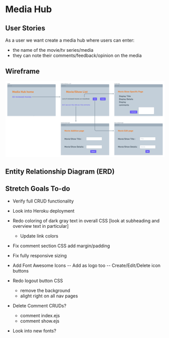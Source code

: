 # Media Hub

## User Stories

As a user we want create a media hub where users can enter:
- the name of the movie/tv series/media
- they can note their comments/feedback/opinion on the media

## Wireframe 
![wireframe](./wireframe.png "wireframe")

## Entity Relationship Diagram (ERD)


## Stretch Goals To-do
- Verify full CRUD functionality

- Look into Heroku deployment

- Redo coloring of dark gray text in overall CSS [look at subheading and overview text in particular]
    - Update link colors

- Fix comment section CSS add margin/padding

- Fix fully responsive sizing

- Add Font Awesome Icons
    -- Add as logo too
    -- Create/Edit/Delete icon buttons

- Redo logout button CSS
    - remove the background
    - alight right on all nav pages

- Delete Comment CRUDs?
    - comment index.ejs
    - comment show.ejs

- Look into new fonts?
